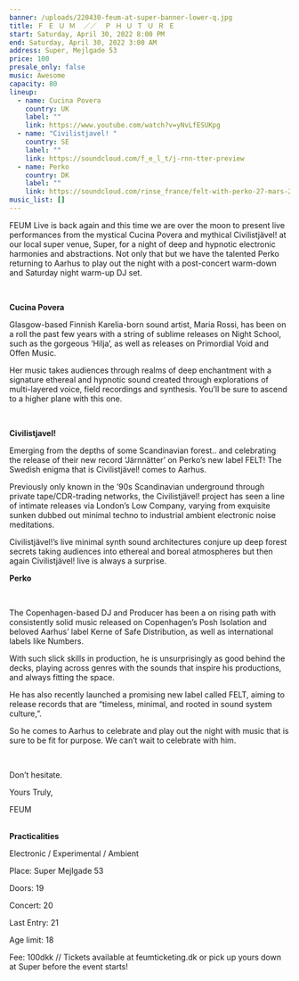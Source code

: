 ```yaml
---
banner: /uploads/220430-feum-at-super-banner-lower-q.jpg
title: Ｆ Ｅ Ｕ Ｍ  ／／  Ｐ Ｈ Ｕ Ｔ Ｕ Ｒ Ｅ
start: Saturday, April 30, 2022 8:00 PM
end: Saturday, April 30, 2022 3:00 AM
address: Super, Mejlgade 53
price: 100
presale_only: false
music: Awesome
capacity: 80
lineup:
  - name: Cucina Povera
    country: UK
    label: ""
    link: https://www.youtube.com/watch?v=yNvLfESUKpg
  - name: "Civilistjavel! "
    country: SE
    label: ""
    link: https://soundcloud.com/f_e_l_t/j-rnn-tter-preview
  - name: Perko
    country: DK
    label: ""
    link: https://soundcloud.com/rinse_france/felt-with-perko-27-mars-2022
music_list: []
---
```

<!--StartFragment-->

FEUM Live is back again and this time we are over the moon to present live performances from the mystical Cucina Povera and mythical Civilistjävel! at our local super venue, Super, for a night of deep and hypnotic electronic harmonies and abstractions. Not only that but we have the talented Perko returning to Aarhus to play out the night with a post-concert warm-down and Saturday night warm-up DJ set.

<br>

**Cucina Povera** <br>

Glasgow-based Finnish Karelia-born sound artist, Maria Rossi, has been on a roll the past few years with a string of sublime releases on Night School, such as the gorgeous ‘Hilja’, as well as releases on Primordial Void and Offen Music. 

Her music takes audiences through realms of deep enchantment with a signature ethereal and hypnotic sound created through explorations of multi-layered voice, field recordings and synthesis. You’ll be sure to ascend to a higher plane with this one.

<br>

**Civilistjavel!** <br>

Emerging from the depths of some Scandinavian forest.. and celebrating the release of their new record ‘Järnnätter’ on Perko’s new label FELT! The Swedish enigma that is Civilistjävel! comes to Aarhus. 

Previously only known in the ’90s Scandinavian underground through private tape/CDR-trading networks, the Civilistjävel! project has seen a line of intimate releases via London’s Low Company, varying from exquisite sunken dubbed out minimal techno to industrial ambient electronic noise meditations. 

Civilistjävel!’s live minimal synth sound architectures conjure up deep forest secrets taking audiences into ethereal and boreal atmospheres but then again Civilistjävel! live is always a surprise. <br>





**Perko**

<br>

The Copenhagen-based DJ and Producer has been a on rising path with consistently solid music released on Copenhagen’s Posh Isolation and beloved Aarhus’ label Kerne of Safe Distribution, as well as international labels like Numbers.

With such slick skills in production, he is unsurprisingly as good behind the decks, playing across genres with the sounds that inspire his productions, and always fitting the space.

He has also recently launched a promising new label called FELT, aiming to release records that are “timeless, minimal, and rooted in sound system culture,”.

So he comes to Aarhus to celebrate and play out the night with music that is sure to be fit for purpose. We can’t wait to celebrate with him.

<br>

Don’t hesitate.

Yours Truly,

FEUM

**\
Practicalities** <br>

Electronic / Experimental / Ambient

Place: Super Mejlgade 53

Doors: 19

Concert: 20

Last Entry: 21

Age limit: 18

Fee: 100dkk // Tickets available at feumticketing.dk or pick up yours down at Super before the event starts!





<!--EndFragment-->
